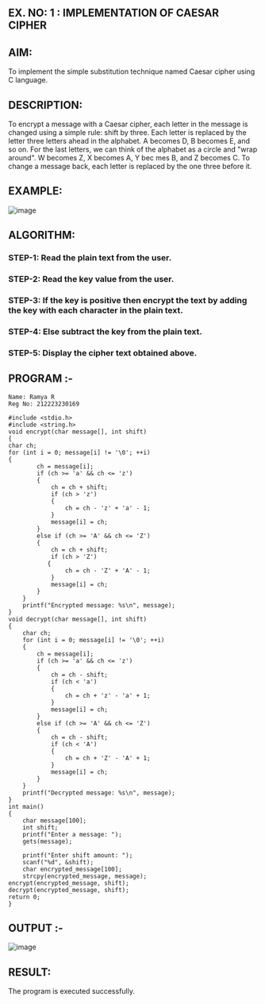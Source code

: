 ## EX. NO: 1 : IMPLEMENTATION OF CAESAR CIPHER
 
## AIM:

To implement the simple substitution technique named Caesar cipher using C language.

## DESCRIPTION:

To encrypt a message with a Caesar cipher, each letter in the message is changed using a simple rule: shift by three. Each letter is replaced by the letter three letters ahead in the alphabet. A becomes D, B becomes E, and so on. For the last letters, we can think of the
alphabet as a circle and "wrap around". W becomes Z, X becomes A, Y bec mes B, and Z
becomes C. To change a message back, each letter is replaced by the one three before it.

## EXAMPLE:

![image](https://github.com/Hemamanigandan/CNS/assets/149653568/eb9c6c43-8c80-4cdd-b9d4-91705a311c79)


## ALGORITHM:

### STEP-1: Read the plain text from the user.
### STEP-2: Read the key value from the user.
### STEP-3: If the key is positive then encrypt the text by adding the key with each character in the plain text.
### STEP-4: Else subtract the key from the plain text.
### STEP-5: Display the cipher text obtained above.


## PROGRAM :-

```
Name: Ramya R
Reg No: 212223230169
```
``` 
#include <stdio.h> 
#include <string.h> 
void encrypt(char message[], int shift)  
{ 
char ch; 
for (int i = 0; message[i] != '\0'; ++i)  
{ 
        ch = message[i]; 
        if (ch >= 'a' && ch <= 'z')  
        { 
            ch = ch + shift; 
            if (ch > 'z')  
            { 
                ch = ch - 'z' + 'a' - 1; 
            } 
            message[i] = ch; 
        }  
        else if (ch >= 'A' && ch <= 'Z')  
        { 
            ch = ch + shift; 
            if (ch > 'Z')  
           { 
                ch = ch - 'Z' + 'A' - 1; 
            } 
            message[i] = ch; 
        } 
    } 
    printf("Encrypted message: %s\n", message); 
} 
void decrypt(char message[], int shift)  
{ 
    char ch; 
    for (int i = 0; message[i] != '\0'; ++i)  
    { 
        ch = message[i]; 
        if (ch >= 'a' && ch <= 'z')  
        { 
            ch = ch - shift; 
            if (ch < 'a')  
            { 
                ch = ch + 'z' - 'a' + 1; 
            } 
            message[i] = ch; 
        }  
        else if (ch >= 'A' && ch <= 'Z')  
        { 
            ch = ch - shift; 
            if (ch < 'A')  
            { 
                ch = ch + 'Z' - 'A' + 1; 
            } 
            message[i] = ch; 
        } 
    } 
    printf("Decrypted message: %s\n", message); 
} 
int main()  
{ 
    char message[100]; 
    int shift; 
    printf("Enter a message: "); 
    gets(message);   
  
    printf("Enter shift amount: "); 
    scanf("%d", &shift); 
    char encrypted_message[100]; 
    strcpy(encrypted_message, message); 
encrypt(encrypted_message, shift); 
decrypt(encrypted_message, shift); 
return 0; 
}
```


## OUTPUT :-
![image](https://github.com/user-attachments/assets/6f1942c3-1820-4b2d-91d7-3f70da1bbfa2)

## RESULT:

The program is executed successfully. 

